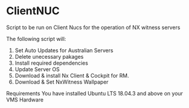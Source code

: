 # ClientNUC
Script to be run on Client Nucs for the operation of NX witness servers 

The following script will:

1. Set Auto Updates for Australian Servers
2. Delete unecessary pakages
3. Install required dependencies
4. Update Server OS
5. Download & install Nx Client & Cockpit for RM.
6. Download & Set NxWitness Wallpaper

Requirements
You have installed Ubuntu LTS 18.04.3 and above on your VMS Hardware
